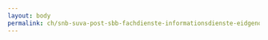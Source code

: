 ```yaml
---
layout: body
permalink: ch/snb-suva-post-sbb-fachdienste-informationsdienste-eidgenoessisches-departement-des-innern-schweizer-kulturstiftung-pro-helvetia/
---
```


